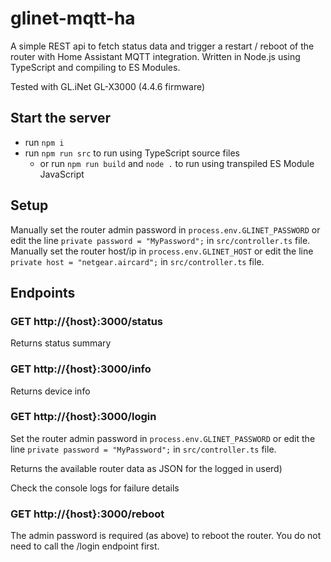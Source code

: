 # glinet-mqtt-ha

A simple REST api to fetch status data and trigger a restart / reboot of the router with Home Assistant MQTT integration. Written in Node.js using TypeScript and compiling to ES Modules.

Tested with GL.iNet GL-X3000 (4.4.6 firmware)

## Start the server

- run `npm i`
- run `npm run src` to run using TypeScript source files
  - or run `npm run build` and `node .` to run using transpiled ES Module JavaScript

## Setup
Manually set the router admin password in `process.env.GLINET_PASSWORD` or edit the line `private password = "MyPassword";` in `src/controller.ts` file.
Manually set the router host/ip in `process.env.GLINET_HOST` or edit the line `private host = "netgear.aircard";` in `src/controller.ts` file.

## Endpoints

### GET http://{host}:3000/status

Returns status summary

### GET http://{host}:3000/info

Returns device info

### GET http://{host}:3000/login

Set the router admin password in `process.env.GLINET_PASSWORD` or edit the line `private password = "MyPassword";` in `src/controller.ts` file.

Returns the available router data as JSON for the logged in userd)

Check the console logs for failure details 

### GET http://{host}:3000/reboot

The admin password is required (as above) to reboot the router. You do not need to call the /login endpoint first.